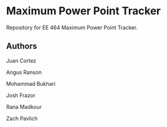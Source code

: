# Maximum Power Point Tracker
Repository for EE 464 Maximum Power Point Tracker. 

## Authors
Juan Cortez

Angus Ranson

Mohammad Bukhari

Josh Frazor

Rana Madkour

Zach Pavlich
